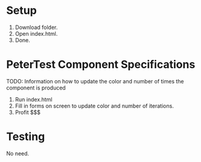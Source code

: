 # Setup

1. Download folder.
2. Open index.html.
2. Done.

# PeterTest Component Specifications
TODO: Information on how to update the color and number of times the component is produced

1. Run index.html
2. Fill in forms on screen to update color and number of iterations.
3. Profit $$$

# Testing
No need.
